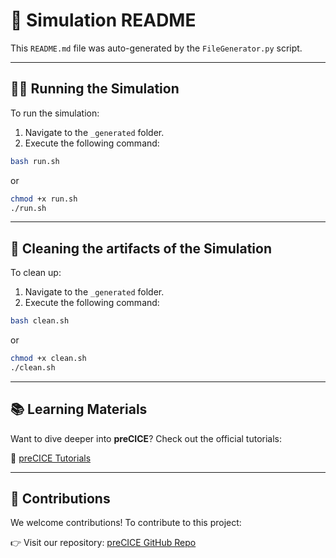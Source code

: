 # 🚀 Simulation README

This `README.md` file was auto-generated by the `FileGenerator.py` script.

---

## 🏃‍♂️ Running the Simulation

To run the simulation:

1. Navigate to the `_generated` folder.
2. Execute the following command:

```bash
bash run.sh
```
or

```bash
chmod +x run.sh
./run.sh
```

---

## 🧹 Cleaning the artifacts of the Simulation

To clean up:

1. Navigate to the `_generated` folder.
2. Execute the following command:

```bash
bash clean.sh
```
or

```bash
chmod +x clean.sh
./clean.sh
```

---

## 📚 Learning Materials

Want to dive deeper into **preCICE**? Check out the official tutorials:

🔗 [preCICE Tutorials](https://precice.org/tutorials.html)

---

## 🤝 Contributions

We welcome contributions! To contribute to this project:

👉 Visit our repository: [preCICE GitHub Repo](https://www.github.com/precice)